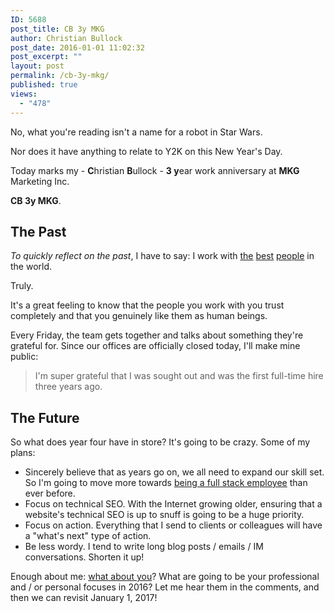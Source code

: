 ```yaml
---
ID: 5688
post_title: CB 3y MKG
author: Christian Bullock
post_date: 2016-01-01 11:02:32
post_excerpt: ""
layout: post
permalink: /cb-3y-mkg/
published: true
views:
  - "478"
---
```

No, what you're reading isn't a name for a robot in Star Wars.

Nor does it have anything to relate to Y2K on this New Year's Day.

Today marks my - <strong>C</strong>hristian <strong>B</strong>ullock - <strong>3 y</strong>ear work anniversary at <strong>MKG</strong> Marketing Inc.

<strong>CB 3y MKG</strong>.
<h2>The Past</h2>
<em>To quickly reflect on the past</em>, I have to say: I work with <a href="https://www.linkedin.com/in/mikekrass" target="_blank">the</a> <a href="https://www.linkedin.com/in/kerryguard" target="_blank">best</a> <a href="https://www.linkedin.com/in/jessicareckerward" target="_blank">people</a> in the world.

Truly.

It's a great feeling to know that the people you work with you trust completely and that you genuinely like them as human beings.

Every Friday, the team gets together and talks about something they're grateful for. Since our offices are officially closed today, I'll make mine public:
<blockquote>I'm super grateful that I was sought out and was the first full-time hire three years ago.</blockquote>
<h2>The Future</h2>
So what does year four have in store? It's going to be crazy. Some of my plans:
<ul>
	<li>Sincerely believe that as years go on, we all need to expand our skill set. So I'm going to move more towards <a href="https://medium.com/@chrismessina/the-full-stack-employee-ed0db089f0a1#.jao2jq9wk" target="_blank">being a full stack employee</a> than ever before.</li>
	<li>Focus on technical SEO. With the Internet growing older, ensuring that a website's technical SEO is up to snuff is going to be a huge priority.</li>
	<li>Focus on action. Everything that I send to clients or colleagues will have a "what's next" type of action.</li>
	<li>Be less wordy. I tend to write long blog posts / emails / IM conversations. Shorten it up!</li>
</ul>
Enough about me: <span style="text-decoration: underline;">what about you</span>? What are going to be your professional and / or personal focuses in 2016? Let me hear them in the comments, and then we can revisit January 1, 2017!